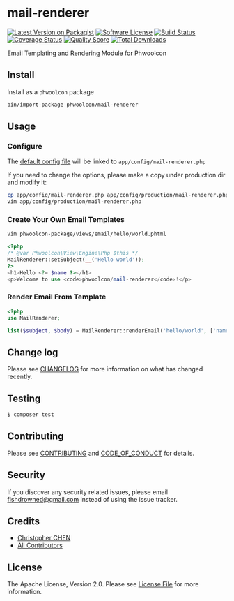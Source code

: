 # mail-renderer

[![Latest Version on Packagist][ico-version]][link-packagist]
[![Software License][ico-license]](LICENSE.md)
[![Build Status][ico-travis]][link-travis]
[![Coverage Status][ico-scrutinizer]][link-scrutinizer]
[![Quality Score][ico-code-quality]][link-code-quality]
[![Total Downloads][ico-downloads]][link-downloads]

Email Templating and Rendering Module for Phwoolcon

## Install

Install as a `phwoolcon` package

```bash
bin/import-package phwoolcon/mail-renderer
```

## Usage

### Configure

The [default config file](phwoolcon-package/config/mail-renderer.php) will be linked to `app/config/mail-renderer.php`

If you need to change the options, please make a copy under production dir and modify it:
```bash
cp app/config/mail-renderer.php app/config/production/mail-renderer.php
vim app/config/production/mail-renderer.php
```

### Create Your Own Email Templates
```bash
vim phwoolcon-package/views/email/hello/world.phtml
```
```php
<?php
/* @var Phwoolcon\View\Engine\Php $this */
MailRenderer::setSubject(__('Hello world'));
?>
<h1>Hello <?= $name ?></h1>
<p>Welcome to use <code>phwoolcon/mail-renderer</code>!</p>
```

### Render Email From Template
```php
<?php
use MailRenderer;

list($subject, $body) = MailRenderer::renderEmail('hello/world', ['name' => 'John']);
```

## Change log

Please see [CHANGELOG](CHANGELOG.md) for more information on what has changed recently.

## Testing

``` bash
$ composer test
```

## Contributing

Please see [CONTRIBUTING](CONTRIBUTING.md) and [CODE_OF_CONDUCT](CODE_OF_CONDUCT.md) for details.

## Security

If you discover any security related issues, please email fishdrowned@gmail.com instead of using the issue tracker.

## Credits

- [Christopher CHEN][link-author]
- [All Contributors][link-contributors]

## License

The Apache License, Version 2.0. Please see [License File](LICENSE.md) for more information.

[ico-version]: https://img.shields.io/packagist/v/phwoolcon/mail-renderer.svg?style=flat-square
[ico-license]: https://img.shields.io/badge/license-Apache%202.0-brightgreen.svg?style=flat-square
[ico-travis]: https://img.shields.io/travis/phwoolcon/mail-renderer/master.svg?style=flat-square
[ico-scrutinizer]: https://img.shields.io/scrutinizer/coverage/g/phwoolcon/mail-renderer.svg?style=flat-square
[ico-code-quality]: https://img.shields.io/scrutinizer/g/phwoolcon/mail-renderer.svg?style=flat-square
[ico-downloads]: https://img.shields.io/packagist/dt/phwoolcon/mail-renderer.svg?style=flat-square

[link-packagist]: https://packagist.org/packages/phwoolcon/mail-renderer
[link-travis]: https://travis-ci.org/phwoolcon/mail-renderer
[link-scrutinizer]: https://scrutinizer-ci.com/g/phwoolcon/mail-renderer/code-structure
[link-code-quality]: https://scrutinizer-ci.com/g/phwoolcon/mail-renderer
[link-downloads]: https://packagist.org/packages/phwoolcon/mail-renderer
[link-author]: https://github.com/Fishdrowned
[link-contributors]: ../../contributors
